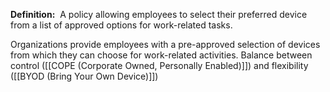 **Definition:** 
 A policy allowing employees to select their preferred device from a list of approved options for work-related tasks.

Organizations provide employees with a pre-approved selection of devices from which they can choose for work-related activities.
Balance between control ([[COPE (Corporate Owned, Personally Enabled)]]) and flexibility ([[BYOD (Bring Your Own Device)]])
